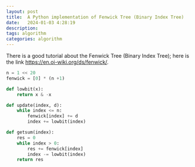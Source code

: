 ```yaml
---
layout: post
title:  A Python implementation of Fenwick Tree (Binary Index Tree)
date:   2024-01-03 4:28:19
description:
tags: algorithm
categories: algorithm
---
```


There is a good tutorial about the Fenwick Tree (Binary Index Tree); here is the link <a href="https://en.oi-wiki.org/ds/fenwick/">https://en.oi-wiki.org/ds/fenwick/</a>.


```python
n = 1 << 20
fenwick = [0] * (n +1)

def lowbit(x):
    return x & -x

def update(index, d):
    while index <= n:
        fenwick[index] += d
        index += lowbit(index)

def getsum(index):
    res = 0
    while index > 0:
        res += fenwick[index]
        index -= lowbit(index)
    return res
```
